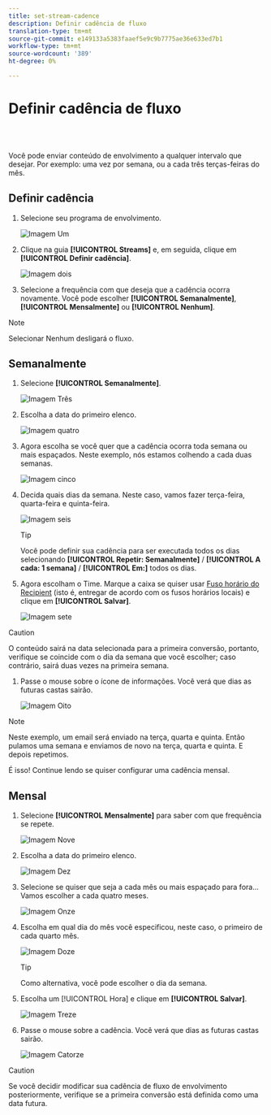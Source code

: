 ```yaml
---
title: set-stream-cadence
description: Definir cadência de fluxo
translation-type: tm+mt
source-git-commit: e149133a5383faaef5e9c9b7775ae36e633ed7b1
workflow-type: tm+mt
source-wordcount: '389'
ht-degree: 0%

---
```



# Definir cadência de fluxo

<br> 

Você pode enviar conteúdo de envolvimento a qualquer intervalo que desejar. Por exemplo: uma vez por semana, ou a cada três terças-feiras do mês.

## Definir cadência

1. Selecione seu programa de envolvimento.

   ![Imagem Um](/help/sky/assets/engagement-programs/set-stream-cadence/set-stream-cadence-1.png)

1. Clique na guia **[!UICONTROL Streams]** e, em seguida, clique em **[!UICONTROL Definir cadência]**.

   ![Imagem dois](/help/sky/assets/engagement-programs/set-stream-cadence/set-stream-cadence-2.png)

1. Selecione a frequência com que deseja que a cadência ocorra novamente. Você pode escolher **[!UICONTROL Semanalmente]**, **[!UICONTROL Mensalmente]** ou **[!UICONTROL Nenhum]**.

>[!NOTE]
>
>Selecionar Nenhum desligará o fluxo.

## Semanalmente

1. Selecione **[!UICONTROL Semanalmente]**.

   ![Imagem Três](/help/sky/assets/engagement-programs/set-stream-cadence/set-stream-cadence-3.png)

1. Escolha a data do primeiro elenco.

   ![Imagem quatro](/help/sky/assets/engagement-programs/set-stream-cadence/set-stream-cadence-4.png)

1. Agora escolha se você quer que a cadência ocorra toda semana ou mais espaçados. Neste exemplo, nós estamos colhendo a cada duas semanas.

   ![Imagem cinco](/help/sky/assets/engagement-programs/set-stream-cadence/set-stream-cadence-5.png)

1. Decida quais dias da semana. Neste caso, vamos fazer terça-feira, quarta-feira e quinta-feira.

   ![Imagem seis](/help/sky/assets/engagement-programs/set-stream-cadence/set-stream-cadence-6.png)

   >[!TIP]
   >
   >Você pode definir sua cadência para ser executada todos os dias selecionando **[!UICONTROL Repetir: Semanalmente]** / **[!UICONTROL A cada: 1 semana]** / **[!UICONTROL Em:]** todos os dias.

1. Agora escolham o Time. Marque a caixa se quiser usar [Fuso horário do Recipient](https://docs.marketo.com/display/DOCS/Schedule+Engagement+Programs+with+Recipient+Time+Zone) (isto é, entregar de acordo com os fusos horários locais) e clique em **[!UICONTROL Salvar]**.

   ![Imagem sete](/help/sky/assets/engagement-programs/set-stream-cadence/set-stream-cadence-7.png)

>[!CAUTION]
>
>O conteúdo sairá na data selecionada para a primeira conversão, portanto, verifique se coincide com o dia da semana que você escolher; caso contrário, sairá duas vezes na primeira semana.

1. Passe o mouse sobre o ícone de informações. Você verá que dias as futuras castas sairão.

   ![Imagem Oito](/help/sky/assets/engagement-programs/set-stream-cadence/set-stream-cadence-8.png)

>[!NOTE]
>
>Neste exemplo, um email será enviado na terça, quarta e quinta. Então pulamos uma semana e enviamos de novo na terça, quarta e quinta. E depois repetimos.

É isso! Continue lendo se quiser configurar uma cadência mensal.

## Mensal

1. Selecione **[!UICONTROL Mensalmente]** para saber com que frequência se repete.

   ![Imagem Nove](/help/sky/assets/engagement-programs/set-stream-cadence/set-stream-cadence-9.png)

1. Escolha a data do primeiro elenco.

   ![Imagem Dez](/help/sky/assets/engagement-programs/set-stream-cadence/set-stream-cadence-10.png)

1. Selecione se quiser que seja a cada mês ou mais espaçado para fora... Vamos escolher a cada quatro meses.

   ![Imagem Onze](/help/sky/assets/engagement-programs/set-stream-cadence/set-stream-cadence-11.png)

1. Escolha em qual dia do mês você especificou, neste caso, o primeiro de cada quarto mês.

   ![Imagem Doze](/help/sky/assets/engagement-programs/set-stream-cadence/set-stream-cadence-12.png)

   >[!TIP]
   >
   >Como alternativa, você pode escolher o dia da semana.

1. Escolha um [!UICONTROL Hora] e clique em **[!UICONTROL Salvar]**.

   ![Imagem Treze](/help/sky/assets/engagement-programs/set-stream-cadence/set-stream-cadence-13.png)

1. Passe o mouse sobre a cadência. Você verá que dias as futuras castas sairão.

   ![Imagem Catorze](/help/sky/assets/engagement-programs/set-stream-cadence/set-stream-cadence-14.png)

>[!CAUTION]
>
>Se você decidir modificar sua cadência de fluxo de envolvimento posteriormente, verifique se a primeira conversão está definida como uma data futura.
